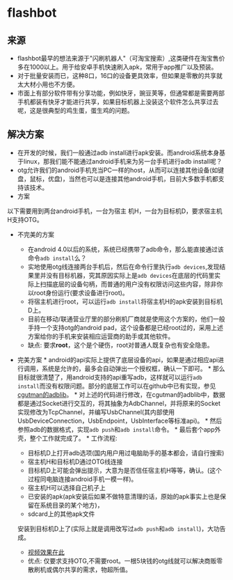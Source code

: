 # flashbot

## 来源
*   flashbot最早的想法来源于"闪刷机器人"（可淘宝搜索）,这类硬件在淘宝售价多在1000以上。用于给安卓手机快速刷入apk，常用于app推广以及预装。
*   对于批量安装而已，这种8口，16口的设备更具效率，但如果是零散的共享就太大材小用也不方便。
*   市面上有部分软件带有分享功能，例如快牙，豌豆荚等，但通常都是需要两部手机都装有快牙才能进行共享，如果目标机器上没装这个软件怎么共享过去呢，这是很典型的鸡生蛋，蛋生鸡的问题。

## 解决方案
*   在开发的时候，我们一般通过adb install进行apk安装。而android系统本身基于linux，那我们能不能通过android手机来为另一台手机进行adb install呢？
*   otg允许我们的android手机充当PC一样的host，从而可以连接其他设备(如键盘，鼠标，优盘)，当然也可以是连接其他android手机，目前大多数手机都支持该技术。
*   方案

  以下需要用到两台android手机，一台为宿主  机H，一台为目标机D，要求宿主机H支持OTG。
   *  不完美的方案
       *  在android 4.0以后的系统，系统已经携带了adb命令，那么能直接通过该命令`adb install`么？ 
       *  实地使用otg线连接两台手机后，然后在命令行里执行`adb devices`,发现结果里并没有目标机器，究其原因实际上是`adb devices`在底层的代码里实际上扫描底层的设备句柄，而普通的用户没有权限访问这些内容，除非你以root身份运行(要求设备进行root)。
       *  将宿主机进行root，可以运行`adb install`将宿主机H的apk安装到目标机D上。
       *  目前在移动/联通营业厅里的部分刷机厂商就是使用这个方案的，他们一般手持一个支持otg的android pad，这个设备都是已经root过的，采用上述方案给你的手机来安装相应运营商的助手或其他软件。
       *  缺点: 要求**root**，这个是个硬伤，root对普通人既复杂也有安全隐患。
       
   *    完美方案
       *    android的api实际上提供了底层设备的api，如果是通过相应api进行调用，系统是允许的，最多会自动弹出一个授权框，确认一下即可。
       *    那么目标就很清楚了，用android支持的api重写adb，这样就可以运行`adb install`而没有权限问题。部分的底层工作可以在github中已有实现，参见[cgutman的adblib](https://github.com/cgutman/AdbLib/tree/master/src/com/cgutman/adblib)。
       *    对上述的代码进行修改，在cgutman的adblib中，数据都是通过Socket进行交互的，将其抽象为AdbChannel，并将原来的Socket实现修改为TcpChannel，并编写UsbChannel(其内部使用UsbDeviceConnection，UsbEndpoint，UsbInterface等标准api)。
       *    然后参照adb的数据格式，实现`adb push`和`adb install`命令。
       *    最后套个app外壳，整个工作就完成了。
       *    工作流程:
         *    目标机D上打开adb选项(国内用户用过电脑助手的基本都会，请自行搜索)
         *    宿主机H和目标机D通过OTG线连接
         *    目标机D上可能会弹出提示，大意为是否信任宿主机H等等，确认。(这个过程同电脑连接android手机一模一样)。
         *    宿主机H可以选择自己机子上
           *    已安装的apk(apk安装后如果不做特意清理的话，原始的apk事实上也是保留在系统目录的某个地方)，
           *    sdcard上的其他apk文件
           
           安装到目标机D上了(实际上就是调用改写过`adb push`和`adb install`)，大功告成。      
        * [视频效果在此](http://v.youku.com/v_show/id_XNjg3MzAxOTQ4.html?from=s1.8-1-1.2)
        * 优点: 仅要求支持OTG,不需要root。一根5块钱的otg线就可以解决商贩零散刷机或偶尔共享的需求，物超所值。
